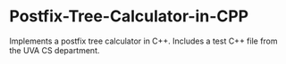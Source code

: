 # Postfix-Tree-Calculator-in-CPP
Implements a postfix tree calculator in C++. Includes a test C++ file from the UVA CS department.
